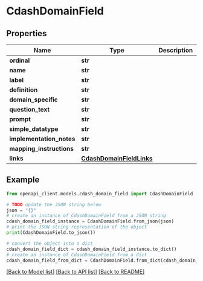# CdashDomainField


## Properties

Name | Type | Description | Notes
------------ | ------------- | ------------- | -------------
**ordinal** | **str** |  | [optional] 
**name** | **str** |  | [optional] 
**label** | **str** |  | [optional] 
**definition** | **str** |  | [optional] 
**domain_specific** | **str** |  | [optional] 
**question_text** | **str** |  | [optional] 
**prompt** | **str** |  | [optional] 
**simple_datatype** | **str** |  | [optional] 
**implementation_notes** | **str** |  | [optional] 
**mapping_instructions** | **str** |  | [optional] 
**links** | [**CdashDomainFieldLinks**](CdashDomainFieldLinks.md) |  | [optional] 

## Example

```python
from openapi_client.models.cdash_domain_field import CdashDomainField

# TODO update the JSON string below
json = "{}"
# create an instance of CdashDomainField from a JSON string
cdash_domain_field_instance = CdashDomainField.from_json(json)
# print the JSON string representation of the object
print(CdashDomainField.to_json())

# convert the object into a dict
cdash_domain_field_dict = cdash_domain_field_instance.to_dict()
# create an instance of CdashDomainField from a dict
cdash_domain_field_from_dict = CdashDomainField.from_dict(cdash_domain_field_dict)
```
[[Back to Model list]](../README.md#documentation-for-models) [[Back to API list]](../README.md#documentation-for-api-endpoints) [[Back to README]](../README.md)


